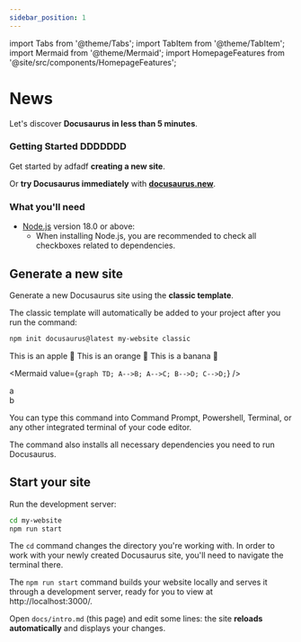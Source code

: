 ```yaml
---
sidebar_position: 1
---
```


import Tabs from '@theme/Tabs';
import TabItem from '@theme/TabItem';
import Mermaid from '@theme/Mermaid';
import HomepageFeatures from '@site/src/components/HomepageFeatures';

# News

Let's discover **Docusaurus in less than 5 minutes**.

### Getting Started DDDDDDD

Get started by adfadf **creating a new site**.

Or **try Docusaurus immediately** with **[docusaurus.new](https://docusaurus.new)**.

### What you'll need

- [Node.js](https://nodejs.org/en/download/) version 18.0 or above:
  - When installing Node.js, you are recommended to check all checkboxes related to dependencies.

## Generate a new site

Generate a new Docusaurus site using the **classic template**.

The classic template will automatically be added to your project after you run the command:

```bash
npm init docusaurus@latest my-website classic
```

<Tabs>
  <TabItem value="apple" label="Apple" default>
    This is an apple 🍎

  </TabItem>
  <TabItem value="orange" label="Orange">
    This is an orange 🍊
  </TabItem>
  <TabItem value="banana" label="Banana">
    This is a banana 🍌
  </TabItem>
</Tabs>

<Mermaid
value={`graph TD;
    A-->B;
    A-->C;
    B-->D;
    C-->D;`}
/>

<HomepageFeatures  />

<div style={{backgroundColor: 'orange', display:'flex',alignItems:"center", justifyContent:"space-between", height: '100px', padding: '20px' }}>
  <div>a</div>
  <div>b</div>
 </div>

You can type this command into Command Prompt, Powershell, Terminal, or any other integrated terminal of your code editor.

The command also installs all necessary dependencies you need to run Docusaurus.

## Start your site

Run the development server:

```bash
cd my-website
npm run start
```

The `cd` command changes the directory you're working with. In order to work with your newly created Docusaurus site, you'll need to navigate the terminal there.

The `npm run start` command builds your website locally and serves it through a development server, ready for you to view at http://localhost:3000/.

Open `docs/intro.md` (this page) and edit some lines: the site **reloads automatically** and displays your changes.
